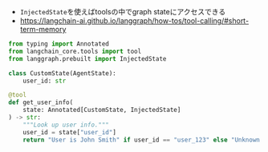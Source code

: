 - `InjectedState`を使えばtoolsの中でgraph stateにアクセスできる
- https://langchain-ai.github.io/langgraph/how-tos/tool-calling/#short-term-memory
```python
from typing import Annotated
from langchain_core.tools import tool
from langgraph.prebuilt import InjectedState

class CustomState(AgentState):
    user_id: str

@tool
def get_user_info(
    state: Annotated[CustomState, InjectedState]
) -> str:
    """Look up user info."""
    user_id = state["user_id"]
    return "User is John Smith" if user_id == "user_123" else "Unknown user"
```